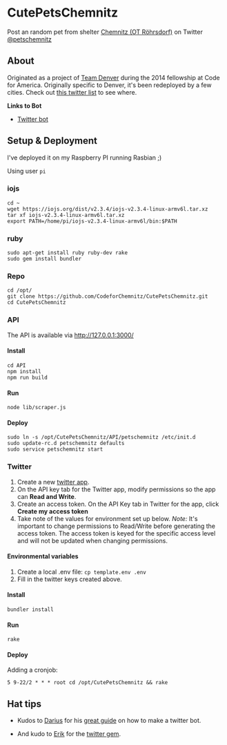 # CutePetsChemnitz

Post an random pet from shelter [Chemnitz (OT Röhrsdorf)](http://www.tierfreunde-helfen.de/) on Twitter [@petschemnitz](https://twitter.com/petschemnitz)

## About

Originated as a project of [Team Denver](http://codeforamerica.org/cities/denver/) during the 2014 fellowship at Code for America.
Originally specific to Denver, it's been redeployed by a few cities. Check out [this twitter list](https://twitter.com/drewSaysGoVeg/cutepetseverywhere/members) to see where.


**Links to Bot**

* [Twitter bot](https://twitter.com/petschemnitz)

## Setup & Deployment

I've deployed it on my Raspberry PI running Rasbian ;)

Using user `pi`

### iojs
```
cd ~
wget https://iojs.org/dist/v2.3.4/iojs-v2.3.4-linux-armv6l.tar.xz
tar xf iojs-v2.3.4-linux-armv6l.tar.xz
export PATH=/home/pi/iojs-v2.3.4-linux-armv6l/bin:$PATH
```

### ruby
```
sudo apt-get install ruby ruby-dev rake
sudo gem install bundler
```

### Repo
```
cd /opt/
git clone https://github.com/CodeforChemnitz/CutePetsChemnitz.git
cd CutePetsChemnitz
```

### API

The API is available via http://127.0.0.1:3000/

#### Install
```
cd API
npm install
npm run build
```

#### Run
```
node lib/scraper.js
```

#### Deploy
```
sudo ln -s /opt/CutePetsChemnitz/API/petschemnitz /etc/init.d
sudo update-rc.d petschemnitz defaults
sudo service petschemnitz start
```

### Twitter
1. Create a new [twitter app](https://apps.twitter.com/).
1. On the API key tab for the Twitter app, modify permissions so the app can **Read and Write**.
1. Create an access token. On the API Key tab in Twitter for the app, click **Create my access token**
1. Take note of the values for environment set up below.
*Note:* It's important to change permissions to Read/Write before generating the access token. The access token is keyed for the specific access level and will not be updated when changing permissions.

#### Environmental variables
1. Create a local .env file: `cp template.env .env`
1. Fill in the twitter keys created above.

#### Install
```
bundler install
```

#### Run
```
rake
```

#### Deploy
Adding a cronjob:
```
5 9-22/2 * * * root cd /opt/CutePetsChemnitz && rake
```



## Hat tips

* Kudos to [Darius](https://github.com/dariusk) for his [great guide](http://tinysubversions.com/2013/09/how-to-make-a-twitter-bot/) on how to make a twitter bot.

* And kudo to [Erik](https://github.com/sferik/) for the [twitter gem](https://github.com/sferik/twitter).
